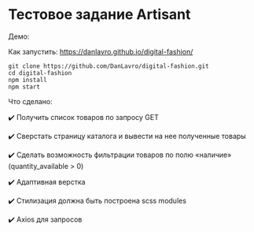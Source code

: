 # Тестовое задание Artisant

Демо:

Как запустить: https://danlavro.github.io/digital-fashion/

```
git clone https://github.com/DanLavro/digital-fashion.git
cd digital-fashion
npm install
npm start
```

Что сделано:

:heavy_check_mark: Получить список товаров по запросу GET

:heavy_check_mark: Сверстать страницу каталога и вывести на нее полученные товары

:heavy_check_mark: Сделать возможность фильтрации товаров по полю «наличие» (quantity_available > 0)

:heavy_check_mark: Адаптивная верстка

:heavy_check_mark: Стилизация должна быть построена scss modules

:heavy_check_mark: Axios для запросов
